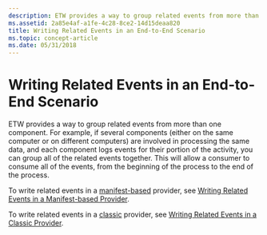 ```yaml
---
description: ETW provides a way to group related events from more than one component.
ms.assetid: 2a85e4af-a1fe-4c28-8ce2-14d15deaa820
title: Writing Related Events in an End-to-End Scenario
ms.topic: concept-article
ms.date: 05/31/2018
---
```


# Writing Related Events in an End-to-End Scenario

ETW provides a way to group related events from more than one component. For example, if several components (either on the same computer or on different computers) are involved in processing the same data, and each component logs events for their portion of the activity, you can group all of the related events together. This will allow a consumer to consume all of the events, from the beginning of the process to the end of the process.

To write related events in a [manifest-based](about-event-tracing.md) provider, see [Writing Related Events in a Manifest-based Provider](writing-related-events-in-a-manifest-base-provider.md).

To write related events in a [classic](about-event-tracing.md) provider, see [Writing Related Events in a Classic Provider](tracing-event-instances.md).

 

 



